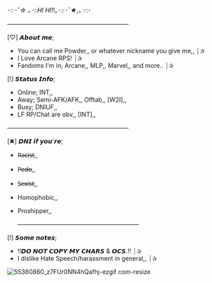 ･:*:･ﾟ☆ ｡･:*:𝐻𝐼 𝐻𝐼!!｡･:*:･ﾟ★,｡･:*:･

————————————————————

[♡] 𝘼𝙗𝙤𝙪𝙩 𝙢𝙚;

- You can call me Powder,, or whatever nickname you give me,, ┊✰
- I Love Arcane RPS! ┊✰
- Fandoms I'm in; Arcane,, MLP,, Marvel,, and more.. ┊✰

[!] 𝙎𝙩𝙖𝙩𝙪𝙨 𝙄𝙣𝙛𝙤;

- Online; INT,,
- Away; Semi-AFK/AFK,, Offtab,, [W2I],,
- Busy; DNIUF,,
- LF RP/Chat are obv,, [INT],,
  
————————————————————

[✖] 𝘿𝙉𝙄 𝙞𝙛 𝙮𝙤𝙪'𝙧𝙚;
                                                          
- R̶a̶c̶i̶s̶t̶,,      
- P̶e̶d̶o̶,,        
- S̶e̶x̶i̶s̶t̶,,        
- Homophobic,,  
- Proshipper,,  

  ————————————————————

[!] 𝙎𝙤𝙢𝙚 𝙣𝙤𝙩𝙚𝙨;

- !!𝘿𝙊 𝙉𝙊𝙏 𝘾𝙊𝙋𝙔 𝙈𝙔 𝘾𝙃𝘼𝙍𝙎 & 𝙊𝘾𝙎.!! ┊✰
- I dislike Hate Speech/harassment in general,, ┊✰
  
![55360860_z7FUr0NN4hQafhj-ezgif com-resize](https://github.com/user-attachments/assets/056b5806-6991-42af-a8e2-02c45dd6067e)




